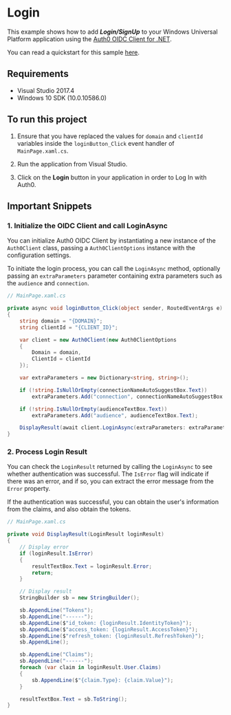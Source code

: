 # Login

This example shows how to add ***Login/SignUp*** to your Windows Universal Platform application using the [Auth0 OIDC Client for .NET](https://github.com/auth0/auth0-oidc-client-net).

You can read a quickstart for this sample [here](https://auth0.com/docs/quickstart/native/windows-uwp-csharp). 

## Requirements

* Visual Studio 2017.4
* Windows 10 SDK (10.0.10586.0)

## To run this project

1. Ensure that you have replaced the values for `domain` and `clientId` variables inside the `loginButton_Click` event handler of `MainPage.xaml.cs`.

2. Run the application from Visual Studio.

3. Click on the **Login** button in your application in order to Log In with Auth0.

## Important Snippets

### 1. Initialize the OIDC Client and call LoginAsync

You can initialize Auth0 OIDC Client by instantiating a new instance of the `Auth0Client` class, passing a `Auth0ClientOptions` instance with the configuration settings.

To initiate the login process, you can call the `LoginAsync` method, optionally passing an `extraParameters` parameter containing extra parameters such as the `audience` and `connection`.

```csharp
// MainPage.xaml.cs

private async void loginButton_Click(object sender, RoutedEventArgs e)
{
    string domain = "{DOMAIN}";
    string clientId = "{CLIENT_ID}";

    var client = new Auth0Client(new Auth0ClientOptions
    {
        Domain = domain,
        ClientId = clientId
    });

    var extraParameters = new Dictionary<string, string>();

    if (!string.IsNullOrEmpty(connectionNameAutoSuggestBox.Text))
        extraParameters.Add("connection", connectionNameAutoSuggestBox.Text);

    if (!string.IsNullOrEmpty(audienceTextBox.Text))
        extraParameters.Add("audience", audienceTextBox.Text);

    DisplayResult(await client.LoginAsync(extraParameters: extraParameters));
}
```

### 2. Process Login Result

You can check the `LoginResult` returned by calling the `LoginAsync` to see whether authentication was successful. The `IsError` flag will indicate if there was an error, and if so, you can extract the error message from the `Error` property.

If the authentication was successful, you can obtain the user's information from the claims, and also obtain the tokens.

```csharp
// MainPage.xaml.cs

private void DisplayResult(LoginResult loginResult)
{
    // Display error
    if (loginResult.IsError)
    {
        resultTextBox.Text = loginResult.Error;
        return;
    }

    // Display result
    StringBuilder sb = new StringBuilder();

    sb.AppendLine("Tokens");
    sb.AppendLine("------");
    sb.AppendLine($"id_token: {loginResult.IdentityToken}");
    sb.AppendLine($"access_token: {loginResult.AccessToken}");
    sb.AppendLine($"refresh_token: {loginResult.RefreshToken}");
    sb.AppendLine();

    sb.AppendLine("Claims");
    sb.AppendLine("------");
    foreach (var claim in loginResult.User.Claims)
    {
        sb.AppendLine($"{claim.Type}: {claim.Value}");
    }

    resultTextBox.Text = sb.ToString();
}
```